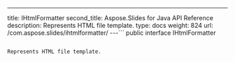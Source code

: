 ---
title: IHtmlFormatter
second_title: Aspose.Slides for Java API Reference
description: Represents HTML file template.
type: docs
weight: 824
url: /com.aspose.slides/ihtmlformatter/
---```
public interface IHtmlFormatter
```

Represents HTML file template.
